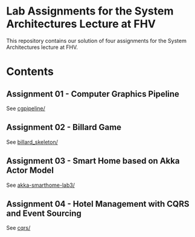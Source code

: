 # Lab Assignments for the System Architectures Lecture at FHV
This repository contains our solution of four assignments for the System Architectures lecture at FHV.

# Contents
## Assignment 01 - Computer Graphics Pipeline
See [cgpipeline/](cgpipeline/)
## Assignment 02 - Billard Game
See [billard_skeleton/](billard_skeleton/)
## Assignment 03 - Smart Home based on Akka Actor Model
See [akka-smarthome-lab3/](akka-smarthome-lab3//)
## Assignment 04 - Hotel Management with CQRS and Event Sourcing
See [cqrs/](cqrs//)
